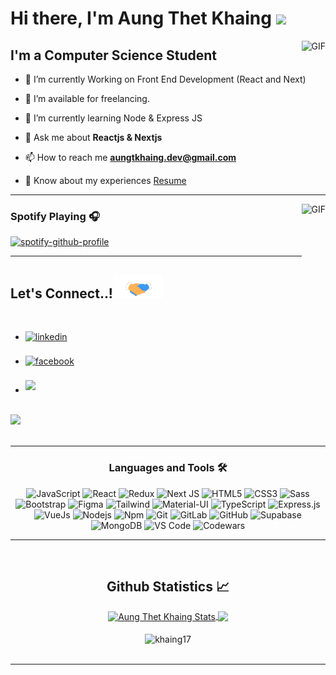 # Hi there, I'm Aung Thet Khaing <img width="30px" src="https://media.tenor.com/SNL9_xhZl9oAAAAi/waving-hand-joypixels.gif" />

  <img align="right" alt="GIF" src="https://media.giphy.com/media/836HiJc7pgzy8iNXCn/giphy.gif" />

## I'm a Computer Science Student  


- 🌱 I’m currently Working on Front End Development (React and Next)
  
- 🤝 I’m available for freelancing.

- 🌱 I’m currently learning Node & Express JS

- 💬 Ask me about **Reactjs & Nextjs**

- 📫 How to reach me **aungtkhaing.dev@gmail.com**

- 📄 Know about my experiences <a href="https://resume.io/r/A8MBHiUTU" target="_blank">Resume</a>


---

<img align="right" alt="GIF" height="170px" src="https://media.giphy.com/media/J5B1Y8QZnzXXbLQIBu/giphy.gif" />

### Spotify Playing 🎧

[![spotify-github-profile](https://spotify-github-profile.vercel.app/api/view?uid=gy6ib80lwfh5rfgkc8csuqmw0&cover_image=true&theme=natemoo-re&show_offline=false&background_color=121111&interchange=true&bar_color=53b14f&bar_color_cover=false)](https://github.com/kittinan/spotify-github-profile)

---

## <b> Let's Connect..!</b><img src="https://github.com/0xAbdulKhalid/0xAbdulKhalid/raw/main/assets/mdImages/handshake.gif" width ="80">
<br>
<div align='left'>

<ul>

<li>
<a href="https://www.linkedin.com/in/aung-thet-khaing-690a24251" target="_blank">
<img src="https://img.shields.io/badge/linkedin:  aungthetkhaing-%2300acee.svg?color=405DE6&style=for-the-badge&logo=linkedin&logoColor=white" alt=linkedin style="margin-bottom: 5px;"/>
</a>
</li>

<br>

<li>
<a href="https://www.facebook.com/aung.t.khaing.017/" target="_blank">
<img src="https://img.shields.io/badge/facebook:  aungthetkhaing-%2300acee.svg?color=316FF6&style=for-the-badge&logo=facebook&logoColor=white" alt=facebook style="margin-bottom: 5px;"/>
</a>
</li>

<br>

<li>
<a href="mailto:aungtkhaing.dev@gmail.com" target="_blank">
<img src="https://img.shields.io/badge/gmail:  aungthetkhaing-%23EA4335.svg?style=for-the-badge&logo=gmail&logoColor=white" t=mail style="margin-bottom: 5px;" />
</a>
</li>
	
</ul>
</div>

<br>
<img src="https://user-images.githubusercontent.com/73097560/115834477-dbab4500-a447-11eb-908a-139a6edaec5c.gif" height=50>
<br>
<br>
<div align='center'>
	
---

### Languages and Tools 🛠 

![JavaScript](https://img.shields.io/badge/-JavaScript-%23F7DF1C?style=flat-square&logo=javascript&logoColor=000000&labelColor=%23F7DF1C&color=%23FFCE5A)
![React](https://img.shields.io/badge/React-20232A?style=flat-square&logo=react&logoColor=61DAFB)
![Redux](https://img.shields.io/badge/Redux-593D88?style=flat-square&logo=redux&logoColor=white)
![Next JS](https://img.shields.io/badge/Next-black?style=flat-square&logo=next.js&logoColor=white)
![HTML5](https://img.shields.io/badge/-HTML5-%23E44D27?style=flat-square&logo=html5&logoColor=ffffff)
![CSS3](https://img.shields.io/badge/-CSS3-%231572B6?style=flat-square&logo=css3)
![Sass](https://img.shields.io/badge/-Sass-%23CC6699?style=flat-square&logo=sass&logoColor=ffffff)
![Bootstrap](https://img.shields.io/badge/-Bootstrap-563D7C?style=flat-square&logo=Bootstrap)
![Figma](https://img.shields.io/badge/figma-%23F24E1E.svg?style=flat-square&logo=figma&logoColor=white)
![Tailwind](https://img.shields.io/badge/Tailwind_CSS-38B2AC?style=flat-square&logo=tailwind-css&logoColor=white)
![Material-UI](https://img.shields.io/badge/Material--UI-0081CB?style=flat-square&logo=material-ui&logoColor=white)
![TypeScript](https://img.shields.io/badge/TypeScript-007ACC?style=flat-square&logo=typescript&logoColor=white)
![Express.js](https://img.shields.io/badge/express.js-%23404d59.svg?style=flat-square&logo=express&logoColor=%2361DAFB)
![VueJs](https://img.shields.io/badge/Vue.js-35495E?style=flat-square&logo=vue.js&logoColor=4FC08D)
![Nodejs](https://img.shields.io/badge/-Nodejs-339933?style=flat-square&logo=Node.js&logoColor=ffffff)
![Npm](https://img.shields.io/badge/-npm-CB3837?style=flat-square&logo=npm)
![Git](https://img.shields.io/badge/-Git-%23F05032?style=flat-square&logo=git&logoColor=%23ffffff)
![GitLab](https://img.shields.io/badge/-GitLab-FCA121?style=flat-square&logo=gitlab)
![GitHub](https://img.shields.io/badge/-GitHub-181717?style=flat-square&logo=github)
![Supabase](https://img.shields.io/badge/Supabase-3ECF8E?style=flat-square&logo=supabase&logoColor=white)
![MongoDB](https://img.shields.io/badge/MongoDB-%234ea94b.svg?style=flat-square&logo=mongodb&logoColor=white)
![VS Code](http://img.shields.io/badge/-VS%20Code-007ACC?style=flat-square&logo=visual-studio-code&logoColor=ffffff)
![Codewars](https://img.shields.io/badge/Codewars-B1361E?style=flat-square&logo=codewars&logoColor=grey)
<br/>

---

<br/>

  <h2 align="center"> Github Statistics 📈 </h2>
  
  <div align="center"> 
     <a href="">
      <img align="center" src="https://github-readme-stats.vercel.app/api?username=khaing17&count_private=true&show_icons=true&line_height=40&title_color=CDB4DB&icon_color=CDB4DB&text_color=D3D3D3&bg_color=0A0A0A" alt="Aung Thet Khaing Stats">
    </a>
    <a href="">
      <img align="center" src="https://github-readme-stats.vercel.app/api/top-langs/?username=khaing17&theme=react&line_height=40&hide=css"/>
    </a>
  </div>
  <br/>
  <div align="center">
	<img align="center" src="https://github-readme-streak-stats.herokuapp.com/?user=khaing17&theme=dark" alt="khaing17" />
  </div>

<br/>

---
